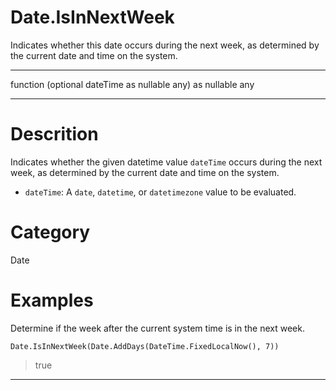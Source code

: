 ﻿# Date.IsInNextWeek
Indicates whether this date occurs during the next week, as determined by the current date and time on the system.
***
function (optional dateTime as nullable any) as nullable any
***
# Descrition 
Indicates whether the given datetime value <code>dateTime</code> occurs during the next week, as determined by the current date and time on the system.
      <ul>
      <li><code>dateTime</code>: A <code>date</code>, <code>datetime</code>, or <code>datetimezone</code> value to be evaluated.</li>
      </ul>
# Category 
Date
# Examples 
Determine if the week after the current system time is in the next week.
```
Date.IsInNextWeek(Date.AddDays(DateTime.FixedLocalNow(), 7))
```
> true
***
